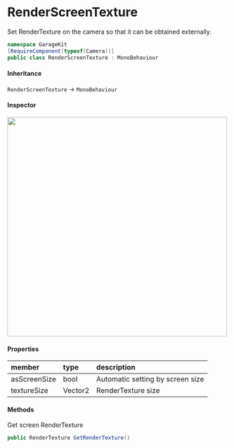 # RenderScreenTexture

Set RenderTexture on the camera so that it can be obtained externally.

```csharp
namespace GarageKit
[RequireComponent(typeof(Camera))]
public class RenderScreenTexture : MonoBehaviour
```

#### Inheritance

`RenderScreenTexture` -> `MonoBehaviour`

#### Inspector

<img src="~/image/script_reference/renderscreentexture_inspector.png" width="500px"/>

#### Properties

|member|type|description|
|:--|:--|:--|
|asScreenSize|bool|Automatic setting by screen size|
|textureSize|Vector2|RenderTexture size|

#### Methods

Get screen RenderTexture
```csharp
public RenderTexture GetRenderTexture()
```
